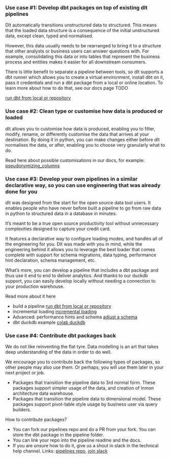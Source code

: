### Use case #1: Develop dbt packages on top of existing dlt pipelines

Dlt automatically transitions unstructured data to structured. This means that the loaded data structure is a consequence of the initial unstructured data, except clean, typed and normalised.

However, this data usually needs to be rearranged to bring it to a structure that other analysts or business users can answer questions with. For example, consolidating this data or into tables that represent the business process and entities makes it easier for all downstream consumers.

There is little benefit to separate a pipeline between tools, so dlt supports a dbt runner which allows you to create a virtual environment, install dbt on it, pass it credentials and run a dbt package from a local or online location. To learn more about how to do that, see our docs page TODO

[run dbt from local or repository](./using-loaded-data/transforming-the-data)

### Use case #2: Clean type or customise how data is produced or loaded

dlt allows you to customise how data is produced, enabling you to filter, modify, rename, or differently customise the data that arrives at your destination. By doing it in python, you can make changes either before dlt normalises the data, or after, enabling you to choose very granularly what to do.

Read here about possible customisations in our docs, for example: [pseudonymizing_columns](./customizations/customizing-pipelines/pseudonymizing_columns)

### Use case #3: Develop your own pipelines in a similar declarative way, so you can use engineering that was already done for you

dlt was designed from the start for the open source data tool users. It enables people who have never before built a pipeline to go from raw data in python to structured data in a database in minutes.

It’s meant to be a true open source productivity tool without unnecessary complexities designed to capture your credit card.

It features a declarative way to configure loading modes, and handles all of the engineering for you. Dlt was made with you in mind, while the engineering behind it allows you to leverage the best loader that comes complete with support for schema migrations, data typing, performance hint declaration, schema management, etc.

What’s more, you can develop a pipeline that includes a dbt package and thus use it end to end to deliver analytics. And thanks to our duckdb support, you can easily develop locally without needing a connection to your production warehouse.

Read more about it here

- build a pipeline [run dbt from local or repository](./using-loaded-data/transforming-the-data)
- incremental loading [incremental loading](./general-usage/incremental-loading)
- Advanced: performance hints and schema [adjust a schema](./walkthroughs/adjust-a-schema)
- dbt duckdb example [colab duckdb](https://colab.research.google.com/drive/1NfSB1DpwbbHX9_t5vlalBTf13utwpMGx?usp=sharing)

### Use case #4: Contribute dbt packages back

We do not like reinventing the flat tyre. Data modelling is an art that takes deep understanding of the data in order to do well.

We encourage you to contribute back the following types of packages, so other people may also use them. Or perhaps, you will use them later in your next project or job.

- Packages that transition the pipeline data to 3rd normal form. These packages support simpler usage of the data, and creation of Inmon architecture data warehouse.
- Packages that transition the pipeline data to dimensional model. These packages support pivot-table style usage by business user via query builders.

How to contribute packages?

- You can fork our pipelines repo and do a PR from your fork. You can store the dbt package in the pipeline folder.
- You can link your repo into the pipeline readme and the docs.
- If you are unsure how to do it, give us a shout in slack in the technical help channel.
Links: [pipelines repo](https://github.com/dlt-hub/pipelines), [join slack](https://join.slack.com/t/dlthub-community/shared_invite/zt-1slox199h-HAE7EQoXmstkP_bTqal65g)